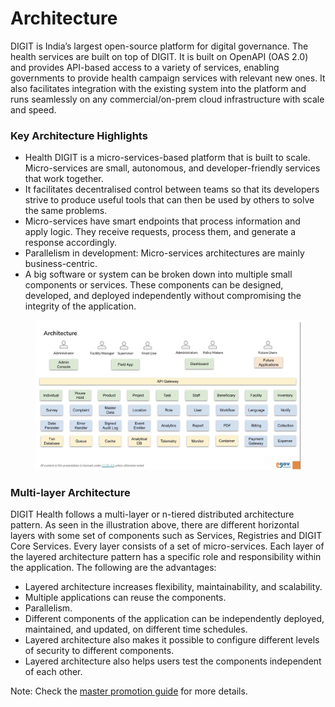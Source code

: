 # Architecture

DIGIT is India’s largest open-source platform for digital governance. The health services are built on top of DIGIT. It is built on OpenAPI (OAS 2.0) and provides API-based access to a variety of services, enabling governments to provide health campaign services with relevant new ones. It also facilitates integration with the existing system into the platform and runs seamlessly on any commercial/on-prem cloud infrastructure with scale and speed.

### Key Architecture Highlights <a href="#key-architecture-highlights" id="key-architecture-highlights"></a>

* Health DIGIT is a micro-services-based platform that is built to scale. Micro-services are small, autonomous, and developer-friendly services that work together.
* It facilitates decentralised control between teams so that its developers strive to produce useful tools that can then be used by others to solve the same problems.
* Micro-services have smart endpoints that process information and apply logic. They receive requests, process them, and generate a response accordingly.
* Parallelism in development: Micro-services architectures are mainly business-centric.
* A big software or system can be broken down into multiple small components or services. These components can be designed, developed, and deployed independently without compromising the integrity of the application.

<figure><img src="../.gitbook/assets/Screenshot 2023-05-02 at 9.36.57 AM.png" alt=""><figcaption></figcaption></figure>

### Multi-layer Architecture

DIGIT Health follows a multi-layer or n-tiered distributed architecture pattern. As seen in the illustration above, there are different horizontal layers with some set of components such as Services, Registries and DIGIT Core Services. Every layer consists of a set of micro-services. Each layer of the layered architecture pattern has a specific role and responsibility within the application. The following are the advantages:

* Layered architecture increases flexibility, maintainability, and scalability.
* Multiple applications can reuse the components.
* Parallelism.
* Different components of the application can be independently deployed, maintained, and updated, on different time schedules.
* Layered architecture also makes it possible to configure different levels of security to different components.
* Layered architecture also helps users test the components independent of each other.

Note: Check the [master promotion guide](../products/health-campaign-management/frontline-workers-app/configuration/hcm-master-promotion-guide.md) for more details.&#x20;
